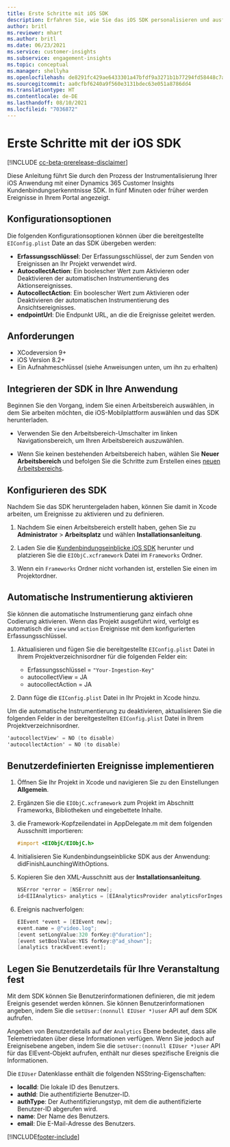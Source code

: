 ```yaml
---
title: Erste Schritte mit iOS SDK
description: Erfahren Sie, wie Sie das iOS SDK personalisieren und ausführen
author: britl
ms.reviewer: mhart
ms.author: britl
ms.date: 06/23/2021
ms.service: customer-insights
ms.subservice: engagement-insights
ms.topic: conceptual
ms.manager: shellyha
ms.openlocfilehash: de8291fc429ae6433301a47bfdf9a3271b1b77294fd58448c7aa6bd0783edc97
ms.sourcegitcommit: aa0cfbf6240a9f560e3131bdec63e051a8786dd4
ms.translationtype: HT
ms.contentlocale: de-DE
ms.lasthandoff: 08/10/2021
ms.locfileid: "7036872"
---
```

# <a name="get-started-with-the-ios-sdk"></a>Erste Schritte mit der iOS SDK

[!INCLUDE [cc-beta-prerelease-disclaimer](includes/cc-beta-prerelease-disclaimer.md)]

Diese Anleitung führt Sie durch den Prozess der Instrumentalisierung Ihrer iOS Anwendung mit einer Dynamics 365 Customer Insights Kundenbindungserkenntnisse SDK. In fünf Minuten oder früher werden Ereignisse in Ihrem Portal angezeigt.

## <a name="configuration-options"></a>Konfigurationsoptionen

Die folgenden Konfigurationsoptionen können über die bereitgestellte `EIConfig.plist` Date an das SDK übergeben werden:

- **Erfassungsschlüssel**: Der Erfassungsschlüssel, der zum Senden von Ereignissen an Ihr Projekt verwendet wird.
- **AutocollectAction**: Ein boolescher Wert zum Aktivieren oder Deaktivieren der automatischen Instrumentierung des Aktionsereignisses.
- **AutocollectAction**: Ein boolescher Wert zum Aktivieren oder Deaktivieren der automatischen Instrumentierung des Ansichtsereignisses.
- **endpointUrl**: Die Endpunkt URL, an die die Ereignisse geleitet werden.

## <a name="prerequisites"></a>Anforderungen

- XCodeversion 9+
- iOS Version 8.2+
- Ein Aufnahmeschlüssel (siehe Anweisungen unten, um ihn zu erhalten)

## <a name="integrate-the-sdk-into-your-application"></a>Integrieren der SDK in Ihre Anwendung

Beginnen Sie den Vorgang, indem Sie einen Arbeitsbereich auswählen, in dem Sie arbeiten möchten, die iOS-Mobilplattform auswählen und das SDK herunterladen.

- Verwenden Sie den Arbeitsbereich-Umschalter im linken Navigationsbereich, um Ihren Arbeitsbereich auszuwählen.

- Wenn Sie keinen bestehenden Arbeitsbereich haben, wählen Sie **Neuer Arbeitsbereich** und befolgen Sie die Schritte zum Erstellen eines [neuen Arbeitsbereichs](create-workspace.md).

## <a name="configure-the-sdk"></a>Konfigurieren des SDK

Nachdem Sie das SDK heruntergeladen haben, können Sie damit in Xcode arbeiten, um Ereignisse zu aktivieren und zu definieren.

1. Nachdem Sie einen Arbeitsbereich erstellt haben, gehen Sie zu **Administrator** > **Arbeitsplatz** und wählen **Installationsanleitung**.

1. Laden Sie die [Kundenbindungseinblicke iOS SDK](https://download.pi.dynamics.com/sdk/EI-SDKs/ei-ios-sdk.zip) herunter und platzieren Sie die `EIObjC.xcframework` Datei im `Frameworks` Ordner.

1. Wenn ein `Frameworks` Ordner nicht vorhanden ist, erstellen Sie einen im Projektordner.

## <a name="enable-auto-instrumentation"></a>Automatische Instrumentierung aktivieren
 
Sie können die automatische Instrumentierung ganz einfach ohne Codierung aktivieren. Wenn das Projekt ausgeführt wird, verfolgt es automatisch die `view` und `action` Ereignisse mit dem konfigurierten Erfassungsschlüssel. 

1. Aktualisieren und fügen Sie die bereitgestellte `EIConfig.plist` Datei in Ihrem Projektverzeichnisordner für die folgenden Felder ein:
    - Erfassungsschlüssel = `"Your-Ingestion-Key"`
    - autocollectView = JA
    - autocollectAction = JA

2. Dann füge die `EIConfig.plist` Datei in Ihr Projekt in Xcode hinzu. 



Um die automatische Instrumentierung zu deaktivieren, aktualisieren Sie die folgenden Felder in der bereitgestellten `EIConfig.plist` Datei in Ihrem Projektverzeichnisordner. 

```objectivec
'autocollectView' = NO (to disable)
'autocollectAction' = NO (to disable)
```


## <a name="implement-custom-events"></a>Benutzerdefinierten Ereignisse implementieren

1. Öffnen Sie Ihr Projekt in Xcode und navigieren Sie zu den Einstellungen **Allgemein**. 
1. Ergänzen Sie die `EIObjC.xcframework` zum Projekt im Abschnitt Frameworks, Bibliotheken und eingebettete Inhalte.

1. die Framework-Kopfzeilendatei in AppDelegate.m mit dem folgenden Ausschnitt importieren:

    ```objectivec
    #import <EIObjC/EIObjC.h>
    ```

1. Initialisieren Sie Kundenbindungseinblicke SDK aus der Anwendung: didFinishLaunchingWithOptions.
1. Kopieren Sie den XML-Ausschnitt aus der **Installationsanleitung**.

    ```objectivec
    NSError *error = [NSError new];
    id<EIIAnalytics> analytics = [EIAnalyticsProvider analyticsForIngestionKey:nil error:&error];
    ```

1. Ereignis nachverfolgen:

    ```objectivec
    EIEvent *event = [EIEvent new];
    event.name = @"video.log";
    [event setLongValue:320 forKey:@"duration"];
    [event setBoolValue:YES forKey:@"ad_shown"];
    [analytics trackEvent:event];
    ```

## <a name="set-user-details-for-your-event"></a>Legen Sie Benutzerdetails für Ihre Veranstaltung fest

Mit dem SDK können Sie Benutzerinformationen definieren, die mit jedem Ereignis gesendet werden können. Sie können Benutzerinformationen angeben, indem Sie die `setUser:(nonnull EIUser *)user` API auf dem SDK aufrufen.

Angeben von Benutzerdetails auf der `Analytics` Ebene bedeutet, dass alle Telemetriedaten über diese Informationen verfügen. Wenn Sie jedoch auf Ereignisebene angeben, indem Sie die `setUser:(nonnull EIUser *)user` API für das EIEvent-Objekt aufrufen, enthält nur dieses spezifische Ereignis die Informationen.

Die `EIUser` Datenklasse enthält die folgenden NSString-Eigenschaften:

- **localId**: Die lokale ID des Benutzers.
- **authId**: Die authentifizierte Benutzer-ID.
- **authType**: Der Authentifizierungstyp, mit dem die authentifizierte Benutzer-ID abgerufen wird.
- **name**: Der Name des Benutzers.
- **email**: Die E-Mail-Adresse des Benutzers.


[!INCLUDE[footer-include](../includes/footer-banner.md)]
